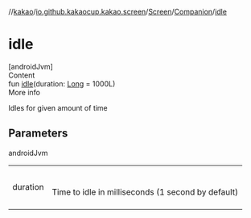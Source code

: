 //[kakao](../../../../index.md)/[io.github.kakaocup.kakao.screen](../../index.md)/[Screen](../index.md)/[Companion](index.md)/[idle](idle.md)



# idle  
[androidJvm]  
Content  
fun [idle](idle.md)(duration: [Long](https://kotlinlang.org/api/latest/jvm/stdlib/kotlin/-long/index.html) = 1000L)  
More info  


Idles for given amount of time



## Parameters  
  
androidJvm  
  
| | |
|---|---|
| <a name="io.github.kakaocup.kakao.screen/Screen.Companion/idle/#kotlin.Long/PointingToDeclaration/"></a>duration| <a name="io.github.kakaocup.kakao.screen/Screen.Companion/idle/#kotlin.Long/PointingToDeclaration/"></a><br><br>Time to idle in milliseconds (1 second by default)<br><br>|
  
  



